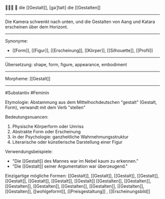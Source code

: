 🧑‍🤝‍🧑 🔴 die [[Gestalt]], [ɡəˈʃtalt]
die [[Gestalten]]

---

Die Kamera schwenkt nach unten, und die Gestalten von Aang und Katara erscheinen über dem Horizont.

---

Synonyme:

- [[Form]], [[Figur]], [[Erscheinung]], [[Körper]], [[Silhouette]], [[Profil]]

---

Übersetzung: shape, form, figure, appearance, embodiment

---

Morpheme:
[[Gestalt]]

---

#Substantiv #Feminin

Etymologie:
Abstammung aus dem Mittelhochdeutschen "gestalt" (Gestalt, Form), verwandt mit dem Verb "stellen"

Bedeutungsnuancen:

1. Physische Körperform oder Umriss
2. Abstrakte Form oder Erscheinung
3. In der Psychologie: ganzheitliche Wahrnehmungsstruktur
4. Literarische oder künstlerische Darstellung einer Figur

Verwendungsbeispiele:

- "Die [[Gestalt]] des Mannes war im Nebel kaum zu erkennen."
- "Die [[Gestalt]] seiner Argumentation war überzeugend."

Einzigartige mögliche Formen:
[[Gestalt]], [[Gestalt]], [[Gestalt]], [[Gestalt]], [[Gestalt]], [[Gestalt]], [[Gestalt]], [[Gestalt]]
[[Gestalten]], [[Gestalten]], [[Gestalten]], [[Gestalten]], [[Gestalten]], [[Gestalten]], [[Gestalten]], [[Gestalten]], [[wohlgeformt]], [[Preisgestaltung]]
, [[Erscheinungsbild]]